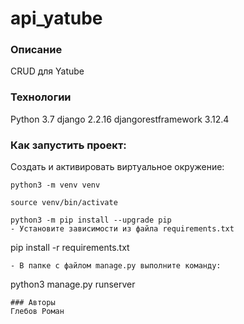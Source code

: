 # api_yatube
### Описание
CRUD для Yatube
### Технологии
Python 3.7
django 2.2.16
djangorestframework 3.12.4
### Как запустить проект:

Cоздать и активировать виртуальное окружение:

```
python3 -m venv venv
```

```
source venv/bin/activate
```

```
python3 -m pip install --upgrade pip
- Установите зависимости из файла requirements.txt
```
pip install -r requirements.txt
``` 
- В папке с файлом manage.py выполните команду:
```
python3 manage.py runserver
```
### Авторы
Глебов Роман
